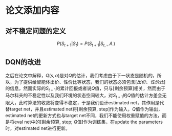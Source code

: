 # 论文添加内容

## 对不稳定问题的定义

$$P(S_{t+1}|S_t) = P(S_{t+1}|S_{t,·}, A_·)$$

## DQN的改进

之后在论文中解释，$Q(s,a)$是对$Q$的估计，我们考虑由于下一状态是随机的，所以，为了提供给智能体出价、性价比等状态，我们的状态必须包含$[出价、性价比]$的信息，然而实际的$S_{t+1}$的累计回报或者说$Q$值，只与[剩余预算]相关，然而由于马尔科夫的不稳定性以及我们环境的状态空间较大，对$S_{t+1}$的$Q$值的估计方差会无限大，此时算法的收敛将变得不稳定，于是我们设计estimated net，其作用是代替target net，并且estimated net将[剩余预算, step]作为输入，$Q$值作为输出，estimated net的更新方式也与target net不同，我们不能使用权重赋值的方法，而是将eval net中的[剩余预算, step; $Q$值]作为训练集，在update the parameters时，对estimated net进行更新。
